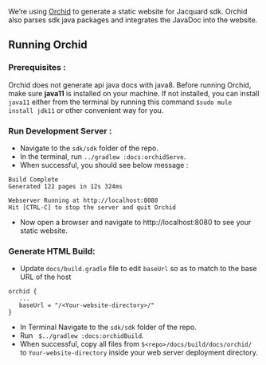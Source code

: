 We’re using [Orchid](https://orchid.run/) to generate a static website for Jacquard sdk. Orchid also
parses sdk java packages and integrates the JavaDoc into the website.

## Running Orchid

### Prerequisites :
Orchid does not generate api java docs with java8. Before running Orchid, make sure **java11** is
installed on your machine. If not installed, you can install `java11` either from the terminal by
running this command ```$sudo mule install jdk11``` or other convenient way for you.

### Run Development Server :
- Navigate to the ```sdk/sdk``` folder of the repo.
- In the terminal, run ```../gradlew :docs:orchidServe```.
- When successful, you should see below message :
```
Build Complete
Generated 122 pages in 12s 324ms

Webserver Running at http://localhost:8080
Hit [CTRL-C] to stop the server and quit Orchid
```
- Now open a browser and navigate to http://localhost:8080 to see your static website.

### Generate HTML Build:
- Update ```docs/build.gradle``` file to edit `baseUrl` so as to match to the base URL of the host
```
orchid {
   ...
   baseUrl = "/<Your-website-directory>/"
}
```
- In Terminal Navigate to the ```sdk/sdk``` folder of the repo.
- Run ``` $../gradlew :docs:orchidBuild```.
- When successful, copy all files from ```$<repo>/docs/build/docs/orchid/``` to `Your-website-directory`
 inside your web server deployment directory.

